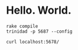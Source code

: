 Hello. World.
==============

    rake compile
    trinidad -p 5687 --config
    
    curl localhost:5678/